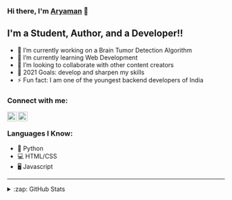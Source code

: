 ### Hi there, I'm [Aryaman](https://www.aryamansrivastava.ml) 👋


## I'm a Student, Author, and a Developer!!

- 🔭 I’m currently working on a Brain Tumor Detection Algorithm
- 🌱 I’m currently learning Web Development
- 👯 I’m looking to collaborate with other content creators
- 🥅 2021 Goals: develop and sharpen my skills
- ⚡ Fun fact: I am one of the youngest backend developers of India

### Connect with me:

[<img align="left" alt="Discord" width="22px" src="https://www.freepnglogos.com/uploads/discord-logo-png/discord-logo-logodownload-download-logotipos-1.png" />][discord]
[<img align="left" alt="cws | Twitter" width="22px" src="https://logodownload.org/wp-content/uploads/2014/09/twitter-logo-4.png" />][twitter]
<br />

### Languages I Know:
- 🐍 Python
- 💻 HTML/CSS
- 🖥️ Javascript

---

<details>
  <summary>:zap: GitHub Stats</summary>

  <img align="left" alt="CodeWithSwastik's GitHub Stats" src="https://github-readme-stats.codestackr.vercel.app/api?username=AryamanSri&show_icons=true&hide_border=true&theme=radical" />

</details>

[github]: https://github.com/AryamanSri
[twitter]: https://twitter.com/AryamanSri03
[discord]: https://discord.com/users/772664417690845184
[Website]: www.aryamansrivastava.ml/#
